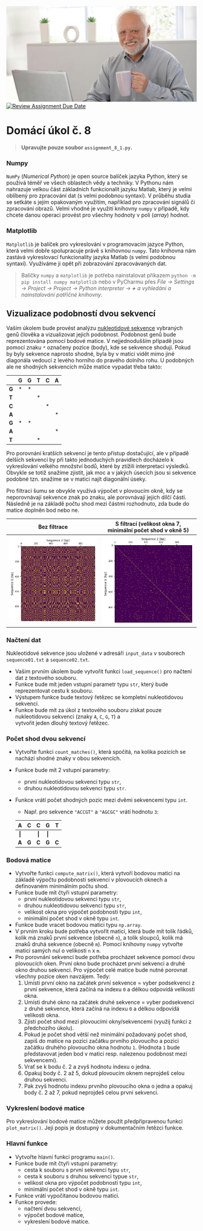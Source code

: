 ![drawing](gg.jpg)
[![Review Assignment Due Date](https://classroom.github.com/assets/deadline-readme-button-24ddc0f5d75046c5622901739e7c5dd533143b0c8e959d652212380cedb1ea36.svg)](https://classroom.github.com/a/okFasKFC)

# Domácí úkol č. 8

> **Upravujte pouze soubor `assignment_8_1.py`.**


### Numpy
`NumPy` (*Numerical Python*) je open source balíček jazyka Python, který se používá téměř ve všech oblastech vědy a 
techniky. V Pythonu nám nahrazuje velkou část základních funkcionalit jazyku Matlab, který je velmi oblíbený pro 
zpracování dat (s velmi podobnou syntaxí).
V průběhu studia se setkáte s jejím opakovaným využitím, například pro zpracování signálů či zpracování obrazů. 
Velmi vhodné je využití knihovny `numpy` v případě, kdy chcete danou operaci provést pro všechny hodnoty v poli 
(*array*) hodnot.

### Matplotlib 
`Matplotlib` je balíček pro vykreslování v programovacím jazyce Python, která velmi dobře spolupracuje právě s knihovnou
`numpy`. Tato knihovna nám zastává vykreslovací funkcionality jazyka Matlab (s velmi podobnou syntaxí). Využíváme ji 
opět při zobrazování zpracovávaných dat.

> Balíčky `numpy` a `matplotlib` je potřeba nainstalovat příkazem `python -m pip install numpy matplotlib` 
> nebo v PyCharmu přes *File -> Settings -> Project -> Project -> Python interpreter -> **+** a vyhledání a 
> nainstalování patřičné knihovny*.


## Vizualizace podobností dvou sekvencí

Vaším úkolem bude provést analýzu [nukleotidové sekvence](https://en.wikipedia.org/wiki/Nucleic_acid_sequence) vybraných genů člověka a vizualizovat jejich podobnost. 
Podobnost genů bude reprezentována pomocí bodové matice. V nejjednodušším případě jsou pomocí znaku `*` označeny pozice
(body), kde se sekvence shodují. Pokud by byly sekvence naprosto shodné, byla by v matici vidět mimo jiné diagonála
vedoucí z levého horního do pravého dolního rohu.
U podobných ale ne shodných sekvencích může matice vypadat třeba takto:

|       | G | G | T | C | A |
|-------|:-:|:-:|:-:|:-:|:-:|
| **G** | * | * |   |   |   |
| **T** |   |   | * |   |   |
| **C** |   |   |   | * |   |
| **A** |   |   |   |   | * |
| **G** | * | * |   |   |   |
| **A** |   |   |   |   | * |
| **T** |   |   | * |   |   |


Pro porovnání kratších sekvencí je tento přístup dostačující, ale v případě delších sekvencí by při takto jednoduchých
pravidlech docházelo k vykreslování velkého množství bodů, které by ztížili interpretaci výsledků. Obvykle se totiž
snažíme zjistit, jak moc a v jakých úsecích jsou si sekvence podobné tzn. snažíme se v matici najít diagonální úseky. 

Pro filtraci šumu se obvykle využívá výpočet v plovoucím okně, kdy se neporovnávají sekvence znak po znaku,
ale porovnávají jejich dílčí části. Následně je na základě počtu shod mezi částmi rozhodnuto, zda bude do matice doplněn
bod nebo ne.

|   Bez filtrace    | S filtrací (velikost okna 7, minimální počet shod v okně 5) |
|:-----------------:|:-----------------------------------------------------------:|
| ![](Figure1.png)  |                      ![](Figure2.png)                       |

### Načtení dat
Nukleotidové sekvence jsou uložené v adresáři `input_data` v souborech `sequence01.txt` a `sequence02.txt`. 
* Vašim prvním úkolem bude vytvořit funkci `load_sequence()` pro načtení dat z textového souboru.
* Funkce bude mít jeden vstupní parametr typu `str`, který bude reprezentovat cestu k souboru.
* Výstupem funkce bude textový řetězec se kompletní nukleotidovou sekvencí.
* Funkce bude mít za úkol z textového souboru získat pouze nukleotidovou sekvenci (znaky `A`, `C`, `G`, `T`) a  
  vytvořit jeden dlouhý textový řetězec.

### Počet shod dvou sekvencí
* Vytvořte funkci `count_matches()`, která spočítá, na kolika pozicích se nachází shodné znaky v obou sekvencích.
* Funkce bude mít 2 vstupní parametry:
  * první nukleotidovou sekvenci typu `str`,
  * druhou nukleotidovou sekvenci typu `str`.
* Funkce vrátí počet shodných pozic mezi dvěmi sekvencemi typu `int`.
  * Např. pro sekvence `"ACCGT"` a `"AGCGC"` vrátí hodnotu `3`:
  
  |   A    |   C   |   C    |   G    |   T   |
  |:------:|:-----:|:------:|:------:|:-----:|
  | **\|** |       | **\|** | **\|** |       |
  | **A**  | **G** | **C**  | **G**  | **C** |


### Bodová matice
* Vytvořte funkci `compute_matrix()`, která vytvoří bodovou matici na základě výpočtu podobnosti sekvencí v plovoucích
  oknech a definovaném minimálním počtu shod.
* Funkce bude mít čtyři vstupní parametry:
  * první nukleotidovou sekvenci typu `str`,
  * druhou nukleotidovou sekvenci typu `str`,
  * velikost okna pro výpočet podobnosti typu `int`,
  * minimální počet shod v okně typu `int`.
* Funkce bude vracet bodovou matici typu `np.array`.
* V prvním kroku bude potřeba vytvořit matici, která bude mít tolik řádků, kolik má znaků první sekvence (obecně `n`), 
  a tolik sloupců, kolik má znaků druhá sekvence (obecně `m`). Pomocí knihovny `numpy` vytvořte matici samých nul 
  o velikosti `n` x `m`.
* Pro porovnání sekvencí bude potřeba procházet sekvence pomocí dvou plovoucích oken. První okno bude procházet první
  sekvenci a druhé okno druhou sekvenci. Pro výpočet celé matice bude nutné porovnat všechny pozice oken navzájem.
  Tedy:
  1. Umísti první okno na začátek první sekvence = vyber podsekvenci z první sekvence, která začíná na indexu `0` a 
     délkou odpovídá velikosti okna.
  2. Umísti druhé okno na začátek druhé sekvence = vyber podsekvenci z druhé sekvence, která začíná na indexu `0` a 
     délkou odpovídá velikosti okna.
  3. Zjisti počet shod mezi plovoucími okny/sekvencemi (využij funkci z předchozího úkolu).
  4. Pokud je počet shod větší než minimální požadovaný počet shod, zapiš do matice na pozici začátku prvního plovoucího
     a pozici začátku druhého plovoucího okna hodnotu `1`. (Hodnota `1` bude představovat jeden bod v matici resp. 
     nalezenou podobnost mezi sekvencemi).
  5. Vrať se k bodu č. 2 a zvyš hodnotu indexu o jedna. 
  6. Opakuj body č. 2 až 5, dokud plovoucím oknem neprojdeš celou druhou sekvenci.
  7. Pak zvyš hodnotu indexu prvního plovoucího okna o jedna a opakuj body č. 2 až 7, pokud neprojdeš celou první 
     sekvenci.


### Vykreslení bodové matice
Pro vykreslování bodové matice můžete použít předpřipravenou funkci `plot_matrix()`. Její popis je dostupný v 
dokumentačním řetězci funkce.


### Hlavní funkce
 * Vytvořte hlavní funkci programu `main()`.
 * Funkce bude mít čtyři vstupní parametry:
   * cesta k souboru s první sekvencí typu `str`,
   * cesta k souboru s druhou sekvenci typue `str`,
   * velikost okna pro výpočet podobnosti typu `int`,
   * minimální počet shod v okně typu `int`.
 * Funkce vrátí vypočítanou bodovou matici.
 * Funkce provede:
   * načtení dvou sekvencí,
   * výpočet bodové matice,
   * vykreslení bodové matice.
